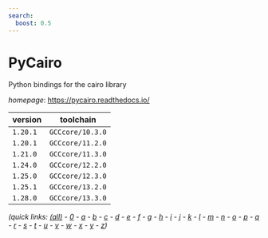 ```yaml
---
search:
  boost: 0.5
---
```

# PyCairo

Python bindings for the cairo library

*homepage*: <https://pycairo.readthedocs.io/>

version | toolchain
--------|----------
``1.20.1`` | ``GCCcore/10.3.0``
``1.20.1`` | ``GCCcore/11.2.0``
``1.21.0`` | ``GCCcore/11.3.0``
``1.24.0`` | ``GCCcore/12.2.0``
``1.25.0`` | ``GCCcore/12.3.0``
``1.25.1`` | ``GCCcore/13.2.0``
``1.28.0`` | ``GCCcore/13.3.0``


*(quick links: [(all)](../index.md) - [0](../0/index.md) - [a](../a/index.md) - [b](../b/index.md) - [c](../c/index.md) - [d](../d/index.md) - [e](../e/index.md) - [f](../f/index.md) - [g](../g/index.md) - [h](../h/index.md) - [i](../i/index.md) - [j](../j/index.md) - [k](../k/index.md) - [l](../l/index.md) - [m](../m/index.md) - [n](../n/index.md) - [o](../o/index.md) - [p](../p/index.md) - [q](../q/index.md) - [r](../r/index.md) - [s](../s/index.md) - [t](../t/index.md) - [u](../u/index.md) - [v](../v/index.md) - [w](../w/index.md) - [x](../x/index.md) - [y](../y/index.md) - [z](../z/index.md))*

